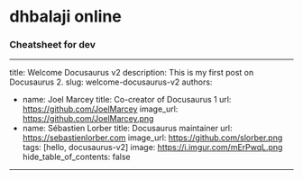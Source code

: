 # dhbalaji online

### Cheatsheet for dev

---
title: Welcome Docusaurus v2
description: This is my first post on Docusaurus 2.
slug: welcome-docusaurus-v2
authors:
  - name: Joel Marcey
    title: Co-creator of Docusaurus 1
    url: https://github.com/JoelMarcey
    image_url: https://github.com/JoelMarcey.png
  - name: Sébastien Lorber
    title: Docusaurus maintainer
    url: https://sebastienlorber.com
    image_url: https://github.com/slorber.png
tags: [hello, docusaurus-v2]
image: https://i.imgur.com/mErPwqL.png
hide_table_of_contents: false
---
